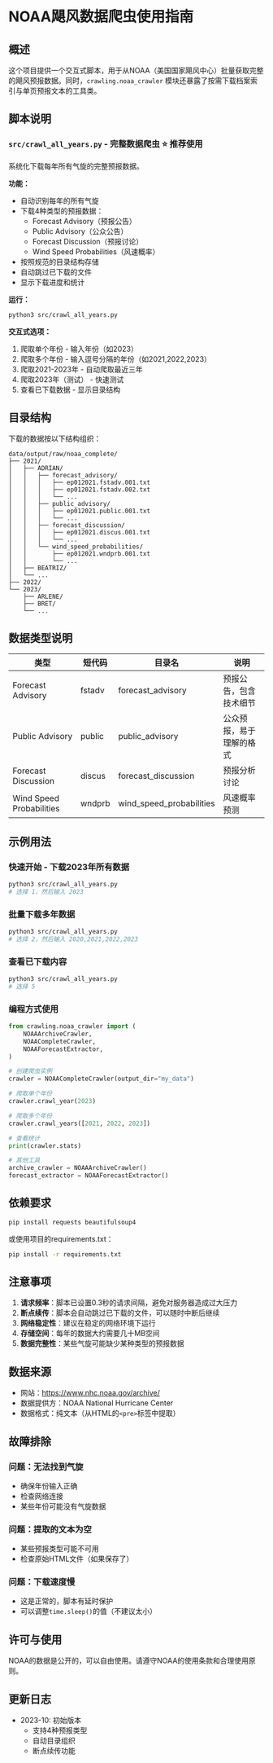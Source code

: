 # NOAA飓风数据爬虫使用指南

## 概述

这个项目提供一个交互式脚本，用于从NOAA（美国国家飓风中心）批量获取完整的飓风预报数据。同时，`crawling.noaa_crawler` 模块还暴露了按需下载档案索引与单页预报文本的工具类。

## 脚本说明

### `src/crawl_all_years.py` - 完整数据爬虫 ⭐ **推荐使用**
系统化下载每年所有气旋的完整预报数据。

**功能：**
- 自动识别每年的所有气旋
- 下载4种类型的预报数据：
  - Forecast Advisory（预报公告）
  - Public Advisory（公众公告）
  - Forecast Discussion（预报讨论）
  - Wind Speed Probabilities（风速概率）
- 按照规范的目录结构存储
- 自动跳过已下载的文件
- 显示下载进度和统计

**运行：**
```bash
python3 src/crawl_all_years.py
```

**交互式选项：**
1. 爬取单个年份 - 输入年份（如2023）
2. 爬取多个年份 - 输入逗号分隔的年份（如2021,2022,2023）
3. 爬取2021-2023年 - 自动爬取最近三年
4. 爬取2023年（测试） - 快速测试
5. 查看已下载数据 - 显示目录结构

## 目录结构

下载的数据按以下结构组织：

```
data/output/raw/noaa_complete/
├── 2021/
│   ├── ADRIAN/
│   │   ├── forecast_advisory/
│   │   │   ├── ep012021.fstadv.001.txt
│   │   │   ├── ep012021.fstadv.002.txt
│   │   │   └── ...
│   │   ├── public_advisory/
│   │   │   ├── ep012021.public.001.txt
│   │   │   └── ...
│   │   ├── forecast_discussion/
│   │   │   ├── ep012021.discus.001.txt
│   │   │   └── ...
│   │   └── wind_speed_probabilities/
│   │       ├── ep012021.wndprb.001.txt
│   │       └── ...
│   ├── BEATRIZ/
│   └── ...
├── 2022/
└── 2023/
    ├── ARLENE/
    ├── BRET/
    └── ...
```

## 数据类型说明

| 类型 | 短代码 | 目录名 | 说明 |
|------|--------|--------|------|
| Forecast Advisory | fstadv | forecast_advisory | 预报公告，包含技术细节 |
| Public Advisory | public | public_advisory | 公众预报，易于理解的格式 |
| Forecast Discussion | discus | forecast_discussion | 预报分析讨论 |
| Wind Speed Probabilities | wndprb | wind_speed_probabilities | 风速概率预测 |

## 示例用法

### 快速开始 - 下载2023年所有数据
```bash
python3 src/crawl_all_years.py
# 选择 1，然后输入 2023
```

### 批量下载多年数据
```bash
python3 src/crawl_all_years.py
# 选择 2，然后输入 2020,2021,2022,2023
```

### 查看已下载内容
```bash
python3 src/crawl_all_years.py
# 选择 5
```

### 编程方式使用
```python
from crawling.noaa_crawler import (
    NOAAArchiveCrawler,
    NOAACompleteCrawler,
    NOAAForecastExtractor,
)

# 创建爬虫实例
crawler = NOAACompleteCrawler(output_dir="my_data")

# 爬取单个年份
crawler.crawl_year(2023)

# 爬取多个年份
crawler.crawl_years([2021, 2022, 2023])

# 查看统计
print(crawler.stats)

# 其他工具
archive_crawler = NOAAArchiveCrawler()
forecast_extractor = NOAAForecastExtractor()
```

## 依赖要求

```bash
pip install requests beautifulsoup4
```

或使用项目的requirements.txt：
```bash
pip install -r requirements.txt
```

## 注意事项

1. **请求频率**：脚本已设置0.3秒的请求间隔，避免对服务器造成过大压力
2. **断点续传**：脚本会自动跳过已下载的文件，可以随时中断后继续
3. **网络稳定性**：建议在稳定的网络环境下运行
4. **存储空间**：每年的数据大约需要几十MB空间
5. **数据完整性**：某些气旋可能缺少某种类型的预报数据

## 数据来源

- 网站：https://www.nhc.noaa.gov/archive/
- 数据提供方：NOAA National Hurricane Center
- 数据格式：纯文本（从HTML的`<pre>`标签中提取）

## 故障排除

### 问题：无法找到气旋
- 确保年份输入正确
- 检查网络连接
- 某些年份可能没有气旋数据

### 问题：提取的文本为空
- 某些预报类型可能不可用
- 检查原始HTML文件（如果保存了）

### 问题：下载速度慢
- 这是正常的，脚本有延时保护
- 可以调整`time.sleep()`的值（不建议太小）

## 许可与使用

NOAA的数据是公开的，可以自由使用。请遵守NOAA的使用条款和合理使用原则。

## 更新日志

- 2023-10: 初始版本
  - 支持4种预报类型
  - 自动目录组织
  - 断点续传功能
